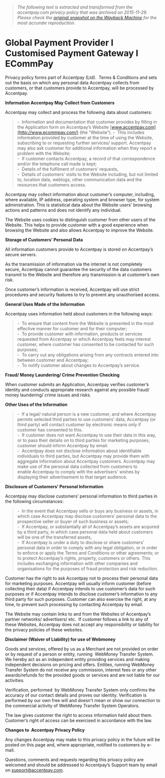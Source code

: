 > *The following text is extracted and transformed from the accentpay.com privacy policy that was archived on 2015-11-29. Please check the [original snapshot on the Wayback Machine](https://web.archive.org/web/20151129101351id_/http%3A//accentpay.com/en/terms_en/privacy-statement-3) for the most accurate reproduction.*

# Global Payment Provider I Customised Payment Gateway I ECommPay

Privacy policy forms part of Accentpay (Ltd).  Terms & Conditions and sets out the basis on which any personal data Accentpay collects from customers, or that customers provide to Accentpay, will be processed by Accentpay.

**Information Accentpay May Collect from Customers**

Accentpay may collect and process the following data about customers:

> -  Information and documentation that customer provides by filling in the Application form on Accentpay’s Website [www.accentpay.com](http://www.ecommpay.com/) (the “Website”). -  This includes information provided by customer at the time of using the Website, subscribing to or requesting further services/ support. Accentpay may also ask customer for additional information when they report a problem with the Website;  
> -  If customer contacts Accentpay, a record of that correspondence and/or the telephone call made is kept;  
> -  Details of the fulfilment of customers’ requests,  
> -  Details of customers’ visits to the Website including, but not limited to, location data, weblogs, other communication data and the resources that customers access.

Accentpay may collect information about customer’s computer, including, where available, IP address, operating system and browser type, for system administration. This is statistical data about the Website users' browsing actions and patterns and does not identify any individual.

The Website uses cookies to distinguish customer from other users of the Website. This helps to provide customer with a good experience when browsing the Website and also allows Accentpay to improve the Website.

**Storage of Customers’ Personal Data**

All information customers provide to Accentpay is stored on Accentpay’s secure servers.

As the transmission of information via the internet is not completely secure, Accentpay cannot guarantee the security of the data customers transmit to the Website and therefore any transmission is at customer’s own risk.

Once customer’s information is received, Accentpay will use strict procedures and security features to try to prevent any unauthorised access.

**General Uses Made of the Information**

Accentpay uses information held about customers in the following ways:

> -  To ensure that content from the Website is presented in the most effective manner for customer and for their computer;  
> -  To provide customer with information, products or services requested from Accentpay or which Accentpay feels may interest customer, where customer has consented to be contacted for such purposes;  
> -  To carry out any obligations arising from any contracts entered into between customer and Accentpay;  
> -  To notify customer about changes to Accentpay’s service.

**Fraud/ Money Laundering/ Crime Prevention Checking**

When customer submits an Application, Accentpay verifies customer’s identity and conducts appropriate research against any possible fraud/ money laundering/ crime issues and risks.

**Other Uses of the Information**

> -  If a legal/ natural person is a new customer, and where Accentpay permits selected third parties to use customers’ data, Accentpay (or third party) will contact customer by electronic means only if customer has consented to this.  
> -  If customer does not want Accentpay to use their data in this way, or to pass their details on to third parties for marketing purposes, customer should inform Accentpay by email.   
> -  Accentpay does not disclose information about identifiable individuals to third parties, but Accentpay may provide them with aggregate information about Accentpay customers. Accentpay may make use of the personal data collected from customers to enable Accentpay to comply with the advertisers' wishes by displaying their advertisement to that target audience.

**Disclosure of Customers’ Personal Information**

Accentpay may disclose customers’ personal information to third parties in the following circumstances:

> -  In the event that Accentpay sells or buys any business or assets, in which case Accentpay may disclose customers’ personal data to the prospective seller or buyer of such business or assets;  
> -  If Accentpay, or substantially all of Accentpay’s assets are acquired by a third party, in which case personal data held about customers will be one of the transferred assets,  
> -  If Accentpay is under a duty to disclose or share customers’ personal data in order to comply with any legal obligation, or in order to enforce or apply the Terms and Conditions or other agreements; or to protect Accentpay’s rights, property, customers or others. This includes exchanging information with other companies and organisations for the purposes of fraud protection and risk reduction.

Customer has the right to ask Accentpay not to process their personal data for marketing purposes. Accentpay will usually inform customer (before collecting their data) if Accentpay intends to use customer’s data for such purposes or if Accentpay intends to disclose customer’s information to any third party for such purposes. Customer can also exercise the right, at any time, to prevent such processing by contacting Accentpay by email.

The Website may contain links to and from the Websites of Accentpay’s partner networks/ advertisers/ etc.  If customer follows a link to any of these Websites, Accentpay does not accept any responsibility or liability for the privacy policies of these websites.

**Disclaimer (Waiver of Liability) for use of Webmoney**

Goods and services, offered by us as a Merchant are not provided on order or by request of a person or entity, running  WebMoney Transfer System. We hereby act as an independent entity providing services and making independent decisions on pricing and offers. Entities, running WebMoney Transfer System do not receive any commission, interest fees or any other awards/refunds for the provided goods or services and are not liable for our activities.

Verification, performed  by WebMoney Transfer System only confirms the accuracy of our contact details and proves our identity. Verification is performed by our own free will and doesn't mean or show our connection to the commercial activity of WebMoney Transfer System Operators.

The law gives customer the right to access information held about them. Customer’s right of access can be exercised in accordance with the law.

**Changes to  Accentpay Privacy Policy**

Any changes Accentpay may make to this privacy policy in the future will be posted on this page and, where appropriate, notified to customers by e-mail.

Questions, comments and requests regarding this privacy policy are welcomed and should be addressed to Accentpay’s Support team by email on [support@accentpay.com](mailto:support@ecommpay.com).

  

